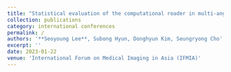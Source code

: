 ```yaml
---
title: "Statistical evaluation of the computational reader in multi-angle digital breast tomosynthesis system for parameter suggestion"
collection: publications
category: international conferences
permalink: /
authors: '**Seoyoung Lee**, Subong Hyun, Donghyun Kim, Seungryong Cho'
excerpt: ''
date: 2023-01-22
venue: 'International Forum on Medical Imaging in Asia (IFMIA)'
---
```


